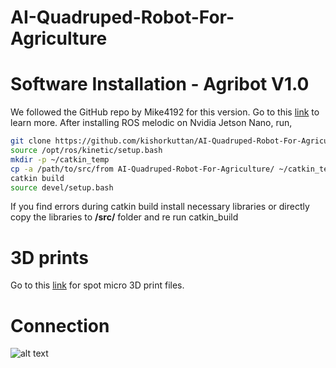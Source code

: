 # AI-Quadruped-Robot-For-Agriculture

# Software Installation - Agribot V1.0
We followed the GitHub repo by Mike4192 for this version. Go to this [link](https://github.com/mike4192/spotMicro) to learn more.
After installing ROS melodic on Nvidia Jetson Nano, run,
```sh
git clone https://github.com/kishorkuttan/AI-Quadruped-Robot-For-Agriculture.git
source /opt/ros/kinetic/setup.bash 
mkdir -p ~/catkin_temp  
cp -a /path/to/src/from AI-Quadruped-Robot-For-Agriculture/ ~/catkin_temp/
catkin build
source devel/setup.bash
```
If you find errors during catkin build install necessary libraries or directly copy the libraries to **/src/** folder and re run catkin_build
# 3D prints
Go to this [link](https://www.thingiverse.com/thing:3445283) for spot micro 3D print files.

# Connection
![alt text](https://github.com/kishorkuttan/AI-Quadruped-Robot-For-Agriculture/blob/master/schematics.png)
